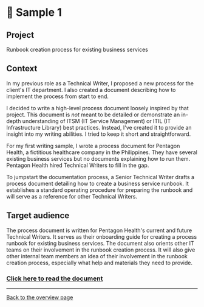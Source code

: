 

# 📄 Sample 1

## Project 

Runbook creation process for existing business services

## Context

In my previous role as a Technical Writer, I proposed a new process for the client's IT department. I also created a document describing how to implement the process from start to end. 

I decided to write a high-level process document loosely inspired by that project. This document is *not* meant to be detailed or demonstrate an in-depth understanding of ITSM (IT Service Management) or ITIL (IT Infrastructure Library) best practices. Instead, I've created it to provide an insight into my writing abilities. I tried to keep it short and straightforward.

For my first writing sample, I wrote a process document for Pentagon Health, a fictitious healthcare company in the Philippines. They have several existing business services but no documents explaining how to run them. Pentagon Health hired Technical Writers to fill in the gap.

To jumpstart the documentation process, a Senior Technical Writer drafts a process document detailing how to create a business service runbook. It establishes a standard operating procedure for preparing the runbook and will serve as a reference for other Technical Writers.

## Target audience

The process document is written for Pentagon Health's current and future Technical Writers. It serves as their onboarding guide for creating a process runbook for existing business services. The document also orients other IT teams on their involvement in the runbook creation process. It will also give other internal team members an idea of their involvement in the runbook creation process, especially what help and materials they need to provide.

### [Click here to read the document](samples/sample-1.md)

---
[Back to the overview page](main/README.md)
